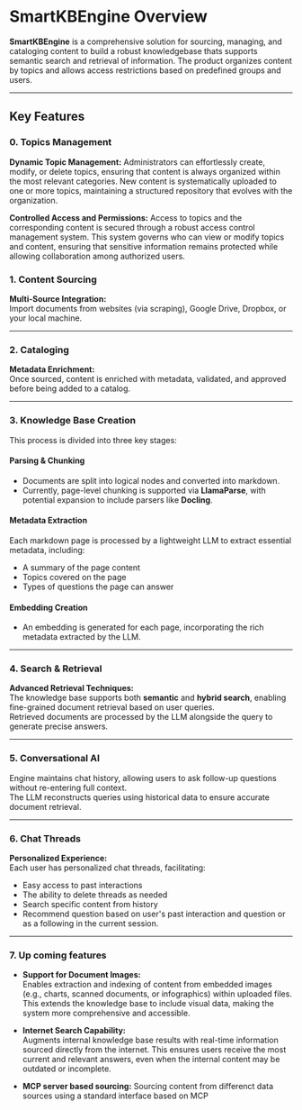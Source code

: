 # SmartKBEngine Overview

**SmartKBEngine** is a comprehensive solution for sourcing, managing, and cataloging content to build a robust knowledgebase thats supports semantic search and retrieval of information. The product organizes content by topics and allows access restrictions based on predefined groups and users.

---

## Key Features

### 0. Topics Management

**Dynamic Topic Management:**
Administrators can effortlessly create, modify, or delete topics, ensuring that content is always organized within the most relevant categories. New content is systematically uploaded to one or more topics, maintaining a structured repository that evolves with the organization.

**Controlled Access and Permissions:**
Access to topics and the corresponding content is secured through a robust access control management system. This system governs who can view or modify topics and content, ensuring that sensitive information remains protected while allowing collaboration among authorized users.

### 1. Content Sourcing

**Multi-Source Integration:**  
Import documents from websites (via scraping), Google Drive, Dropbox, or your local machine.

---

### 2. Cataloging

**Metadata Enrichment:**  
Once sourced, content is enriched with metadata, validated, and approved before being added to a catalog.

---

### 3. Knowledge Base Creation

This process is divided into three key stages:

#### Parsing & Chunking
- Documents are split into logical nodes and converted into markdown.
- Currently, page-level chunking is supported via **LlamaParse**, with potential expansion to include parsers like **Docling**.

#### Metadata Extraction
Each markdown page is processed by a lightweight LLM to extract essential metadata, including:
- A summary of the page content
- Topics covered on the page
- Types of questions the page can answer

#### Embedding Creation
- An embedding is generated for each page, incorporating the rich metadata extracted by the LLM.

---

### 4. Search & Retrieval

**Advanced Retrieval Techniques:**  
The knowledge base supports both **semantic** and **hybrid search**, enabling fine-grained document retrieval based on user queries.  
Retrieved documents are processed by the LLM alongside the query to generate precise answers.

---

### 5. Conversational AI
Engine maintains chat history, allowing users to ask follow-up questions without re-entering full context.  
The LLM reconstructs queries using historical data to ensure accurate document retrieval.

---

### 6. Chat Threads

**Personalized Experience:**  
Each user has personalized chat threads, facilitating:
- Easy access to past interactions
- The ability to delete threads as needed
- Search specific content from history
- Recommend question based on user's past interaction and question or as a following in the current session.

---

### 7. Up coming features
- **Support for Document Images:**  
  Enables extraction and indexing of content from embedded images (e.g., charts, scanned documents, or infographics) within uploaded files. This extends the knowledge base to include visual data, making the system more comprehensive and accessible.

- **Internet Search Capability:**  
  Augments internal knowledge base results with real-time information sourced directly from the internet. This ensures users receive the most current and relevant answers, even when the internal content may be outdated or incomplete.

- **MCP server based sourcing:**
  Sourcing content from differenct data sources using a standard interface based on MCP  

